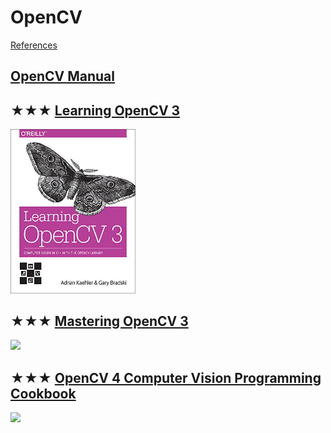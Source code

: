 # OpenCV
[References](opencv.md)

## [OpenCV Manual](http://docs.opencv.org)

## ★★★ [Learning OpenCV 3](resources/9781491937990.md)
[<img src="../../covers/9781491937990.jpg" width="200"/>](resources/9781491937990.md)

## ★★★ [Mastering OpenCV 3](resources/9781786467171.md)
[<img src="../../covers/9781786467171.jpg" width="200"/>](resources/9781786467171.md)

## ★★★ [OpenCV 4 Computer Vision Programming Cookbook](resources/9781789340723.md)
[<img src="../../covers/9781789340723.jpg" width="200"/>](resources/9781789340723.md)


